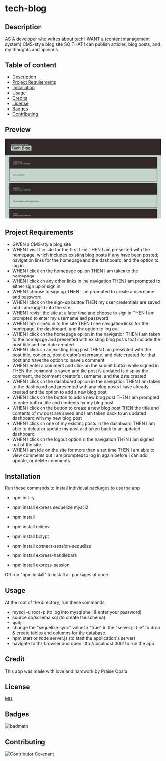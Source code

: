 # tech-blog

## Description
AS A developer who writes about tech
I WANT a (content management system) CMS-style blog site
SO THAT I can publish articles, blog posts, and my thoughts and opinions

## Table of content
* [Description](#description)
* [Project Requirements](#projectrequirements)
* [Installation](#installation)
* [Usage](#usage)
* [Credits](#credits)
* [License](#license)
* [Badges](#Badges)
* [Contributing](#contributing)

## Preview
![Preview 1](assets/images/techblog.png)

## Project Requirements
* GIVEN a CMS-style blog site
*    WHEN I visit the site for the first time
    THEN I am presented with the homepage, which includes existing blog posts if any have been posted; navigation links for the homepage and the dashboard; and the option to log in
*    WHEN I click on the homepage option
    THEN I am taken to the homepage
*    WHEN I click on any other links in the navigation
    THEN I am prompted to either sign up or sign in
*    WHEN I choose to sign up
    THEN I am prompted to create a username and password
*    WHEN I click on the sign-up button
    THEN my user credentials are saved and I am logged into the site
*    WHEN I revisit the site at a later time and choose to sign in
    THEN I am prompted to enter my username and password
*    WHEN I am signed in to the site
    THEN I see navigation links for the homepage, the dashboard, and the option to log out
*    WHEN I click on the homepage option in the navigation
    THEN I am taken to the homepage and presented with existing blog posts that include the post title and the date created
*    WHEN I click on an existing blog post
    THEN I am presented with the post title, contents, post creator’s username, and date created for that post and have the option to leave a comment
*    WHEN I enter a comment and click on the submit button while signed in
    THEN the comment is saved and the post is updated to display the comment, the comment creator’s username, and the date created
*    WHEN I click on the dashboard option in the navigation
    THEN I am taken to the dashboard and presented with any blog posts I have already created and the option to add a new blog post
*    WHEN I click on the button to add a new blog post
    THEN I am prompted to enter both a title and contents for my blog post
*    WHEN I click on the button to create a new blog post
    THEN the title and contents of my post are saved and I am taken back to an updated dashboard with my new blog post
*    WHEN I click on one of my existing posts in the dashboard
    THEN I am able to delete or update my post and taken back to an updated dashboard
*    WHEN I click on the logout option in the navigation
    THEN I am signed out of the site
*    WHEN I am idle on the site for more than a set time
    THEN I am able to view comments but I am prompted to log in again before I can add, update, or delete comments

## Installation

Run these commands to Install individual packages to use the app

* npm init -y

* npm install express sequelize mysql2

* npm install

* npm install dotenv

* npm install bcrypt

* npm install connect-session-sequelize

* npm install express-handlebars

* npm install express-session

OR run "npm install" to install all packages at once

## Usage 

At the root of the directory, run these commands:

* mysql -u root -p (to log into mysql shell & enter your password)
* source db/schema.sql (to create the schema)
* quit;
* change the "sequelize.sync" value to "true" in the "server.js file" to drop & create tables and columns for the database.
* npm start or node server.js (to start the application's server)
* navigate to the browser and open http://localhost:3001 to run the app


## Credit
This app was made with love and hardwork by Praise Opara

## License

[MIT](https://opensource.org/licenses/MIT)

## Badges

![badmath](https://img.shields.io/github/languages/top/nielsenjared/badmath)

## Contributing

![Contributor Covenant](https://img.shields.io/badge/Contributor%20Covenant-2.0-4baaaa.svg)